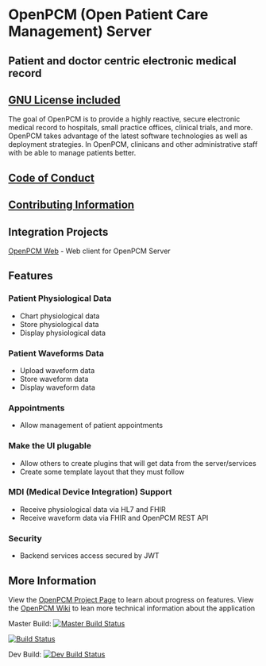 # OpenPCM (Open Patient Care Management) Server
## Patient and doctor centric electronic medical record
## [GNU License included]

The goal of OpenPCM is to provide a highly reactive, secure electronic medical record to hospitals, small practice offices, clinical trials, and more. OpenPCM takes advantage of the latest software technologies as well as deployment strategies. In OpenPCM, clinicans and other administrative staff with be able to manage patients better.  

## [Code of Conduct]

## [Contributing Information]

## Integration Projects
[OpenPCM Web] - Web client for OpenPCM Server

## Features

### Patient Physiological Data
- Chart physiological data 
- Store physiological data
- Display physiological data

### Patient Waveforms Data
- Upload waveform data
- Store waveform data
- Display waveform data

### Appointments
- Allow management of patient appointments

### Make the UI plugable
- Allow others to create plugins that will get data from the server/services
- Create some template layout that they must follow

### MDI (Medical Device Integration) Support
- Receive physiological data via HL7 and FHIR
- Receive waveform data via FHIR and OpenPCM REST API

### Security
- Backend services access secured by JWT

## More Information

View the [OpenPCM Project Page] to learn about progress on features.
View the [OpenPCM Wiki] to lean more technical information about the application

Master Build:
[![Master Build Status](http://openpcm.org:9091/buildStatus/icon?job=OpenPCM_Server_Master)](http://openpcm.org:9091/job/OpenPCM_Server_Master)


[![Build Status](https://jenkins.openpcm.org/job/OpenPCM_Server_Master/badge/icon)](https://jenkins.openpcm.org/job/OpenPCM_Server_Master/)


Dev Build:
[![Dev Build Status](http://openpcm.org:9091/buildStatus/icon?job=OpenPCM_Server_Dev)](http://openpcm.org:9091/job/OpenPCM_Server_Dev)

[GNU License included]: https://github.com/OpenPCM/openpcm-server/blob/master/LICENSE
[Code of Conduct]: https://github.com/OpenPCM/openpcm-server/blob/master/CODE_OF_CONDUCT.md
[Contributing Information]: https://github.com/OpenPCM/openpcm-server/blob/master/CONTRIBUTING.md
[OpenPCM Web]: https://github.com/OpenPCM/openpcm-web
[OpenPCM Project Page]: https://github.com/OpenPCM/openpcm-server/projects
[OpenPCM Wiki]: https://github.com/OpenPCM/openpcm-server/wiki
